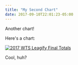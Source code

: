 ```yaml
---
title: "My Second Chart"
date: 2017-09-10T22:01:23-05:00
---
```


Another chart!

<!--more-->

Here's a chart:

<div>
<div class='tableauPlaceholder' id='viz1505098296097' style='position: relative'><noscript><a href='#'><img alt='2017 WTS Leagify Final Totals ' src='https:&#47;&#47;public.tableau.com&#47;static&#47;images&#47;WT&#47;WTSLeagify-2017-Finals&#47;WTSFinals&#47;1_rss.png' style='border: none' /></a></noscript><object class='tableauViz'  style='display:none;'><param name='host_url' value='https%3A%2F%2Fpublic.tableau.com%2F' /> <param name='site_root' value='' /><param name='name' value='WTSLeagify-2017-Finals&#47;WTSFinals' /><param name='tabs' value='no' /><param name='toolbar' value='yes' /><param name='static_image' value='https:&#47;&#47;public.tableau.com&#47;static&#47;images&#47;WT&#47;WTSLeagify-2017-Finals&#47;WTSFinals&#47;1.png' /> <param name='animate_transition' value='yes' /><param name='display_static_image' value='yes' /><param name='display_spinner' value='yes' /><param name='display_overlay' value='yes' /><param name='display_count' value='yes' /></object></div>                <script type='text/javascript'>                    var divElement = document.getElementById('viz1505098296097');                    var vizElement = divElement.getElementsByTagName('object')[0];                    vizElement.style.minWidth='1020px';vizElement.style.maxWidth='100%';vizElement.style.minHeight='1033px';vizElement.style.maxHeight=(divElement.offsetWidth*0.75)+'px';                    var scriptElement = document.createElement('script');                    scriptElement.src = 'https://public.tableau.com/javascripts/api/viz_v1.js';                    vizElement.parentNode.insertBefore(scriptElement, vizElement);                </script>
</div>

Cool, huh?
